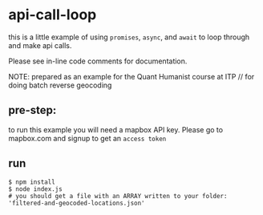 # api-call-loop

this is a little example of using `promises`, `async`, and `await` to loop through and make api calls.

Please see in-line code comments for documentation.

NOTE: prepared as an example for the Quant Humanist course at ITP // for doing batch reverse geocoding 

## pre-step:

to run this example you will need a mapbox API key. Please go to mapbox.com and signup to get an `access token`

## run

```
$ npm install
$ node index.js
# you should get a file with an ARRAY written to your folder: 'filtered-and-geocoded-locations.json'
```